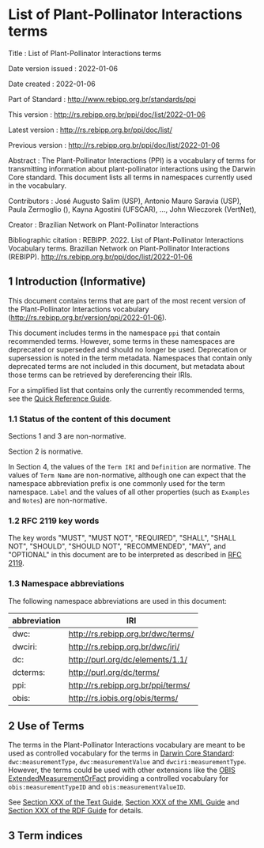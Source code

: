 # List of Plant-Pollinator Interactions terms

Title
: List of Plant-Pollinator Interactions terms

Date version issued
: 2022-01-06

Date created
: 2022-01-06

Part of Standard
: <http://www.rebipp.org.br/standards/ppi>

This version
: <http://rs.rebipp.org.br/ppi/doc/list/2022-01-06>

Latest version
: <http://rs.rebipp.org.br/ppi/doc/list/>

Previous version
: <http://rs.rebipp.org.br/ppi/doc/list/2022-01-06>

Abstract
: The Plant-Pollinator Interactions (PPI) is a vocabulary of terms for transmitting information about plant-pollinator interactions using the Darwin Core standard. This document lists all terms in namespaces currently used in the vocabulary.

Contributors
: José Augusto Salim (USP), Antonio Mauro Saravia (USP), Paula Zermoglio (), Kayna Agostini (UFSCAR), ..., John Wieczorek (VertNet),

Creator
: Brazilian Network on Plant-Pollinator Interactions

Bibliographic citation
: REBIPP. 2022. List of Plant-Pollinator Interactions Vocabulary terms. Brazilian Network on Plant-Pollinator Interactions (REBIPP). <http://rs.rebipp.org.br/ppi/doc/list/2022-01-06>


## 1 Introduction (Informative)

This document contains terms that are part of the most recent version of the Plant-Pollinator Interactions vocabulary (<http://rs.rebipp.org.br/version/ppi/2022-01-06>).

This document includes terms in the namespace `ppi` that contain recommended terms. However, some terms in these namespaces are deprecated or superseded and should no longer be used. Deprecation or supersession is noted in the term metadata. Namespaces that contain only deprecated terms are not included in this document, but metadata about those terms can be retrieved by dereferencing their IRIs.

For a simplified list that contains only the currently recommended terms, see the [Quick Reference Guide](../terms/).

### 1.1 Status of the content of this document

Sections 1 and 3 are non-normative.

Section 2 is normative.

In Section 4, the values of the `Term IRI` and `Definition` are normative. The values of `Term Name` are non-normative, although one can expect that the namespace abbreviation prefix is one commonly used for the term namespace.  `Label` and the values of all other properties (such as `Examples` and `Notes`) are non-normative.

### 1.2 RFC 2119 key words
The key words "MUST", "MUST NOT", "REQUIRED", "SHALL", "SHALL NOT", "SHOULD", "SHOULD NOT", "RECOMMENDED", "MAY", and "OPTIONAL" in this document are to be interpreted as described in [RFC 2119](https://tools.ietf.org/html/rfc2119).

### 1.3 Namespace abbreviations

The following namespace abbreviations are used in this document:

| abbreviation | IRI |
| --- | --- |
| dwc: | http://rs.rebipp.org.br/dwc/terms/ |
| dwciri: | http://rs.rebipp.org.br/dwc/iri/ |
| dc: | http://purl.org/dc/elements/1.1/ |
| dcterms: | http://purl.org/dc/terms/ |
| ppi: | http://rs.rebipp.org.br/ppi/terms/ |
| obis: | http://rs.iobis.org/obis/terms/ |

## 2 Use of Terms

The terms in the Plant-Pollinator Interactions vocabulary are meant to be used as controlled vocabulary for the terms in [Darwin Core Standard](http://dwc.tdwg.org): `dwc:measurementType`, `dwc:measurementValue` and `dwciri:measurementType`. However, the terms could be used with other extensions like the [OBIS ExtendedMeasurementOrFact](https://obis.org/manual/dataformat/) providing a controlled vocabulary for `obis:measurementTypeID` and `obis:measurementValueID`.

See [Section XXX of the Text Guide](../text/#XXX), [Section XXX of the XML Guide](../xml/#XXX) and [Section XXX of the RDF Guide](../rdf/#XXX) for details.

## 3 Term indices
